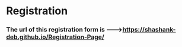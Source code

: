 # Registration
### The url of this registration form is --->https://shashank-deb.github.io/Registration-Page/
